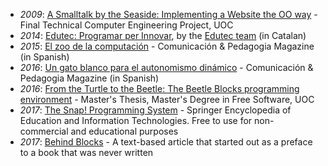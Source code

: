* _2009_: [A Smalltalk by the Seaside: Implementing a Website the OO way](http://edutec.citilab.eu/downloads/TFC-ASmalltalkByTheSeaside.pdf) - Final Technical Computer Engineering Project, UOC
* _2014_: [Edutec: Programar per Innovar](http://edutec.citilab.eu/downloads/Edutec-Programarperinnovar.pdf), by the [Edutec team](http://edutec.citilab.eu/#equip) (in Catalan)
* _2015_: [El zoo de la computación](files/zoo.pdf) - Comunicación & Pedagogia Magazine (in Spanish)
* _2016_: [Un gato blanco para el autonomismo dinámico](files/GatoBlanco.pdf) - Comunicación & Pedagogia Magazine (in Spanish)
* _2016_: [From the Turtle to the Beetle: The Beetle Blocks programming environment](http://openaccess.uoc.edu/webapps/o2/bitstream/10609/52807/6/bromagosaTFM0716mem%C3%B2ria.pdf) - Master's Thesis, Master's Degree in Free Software, UOC
* _2017_: [The Snap! Programming System](files/snap-springer.pdf) - Springer Encyclopedia of Education and Information Technologies. Free to use for non-commercial and educational purposes
* _2017_: [Behind Blocks](files/behind-blocks.pdf) - A text-based article that started out as a preface to a book that was never written
